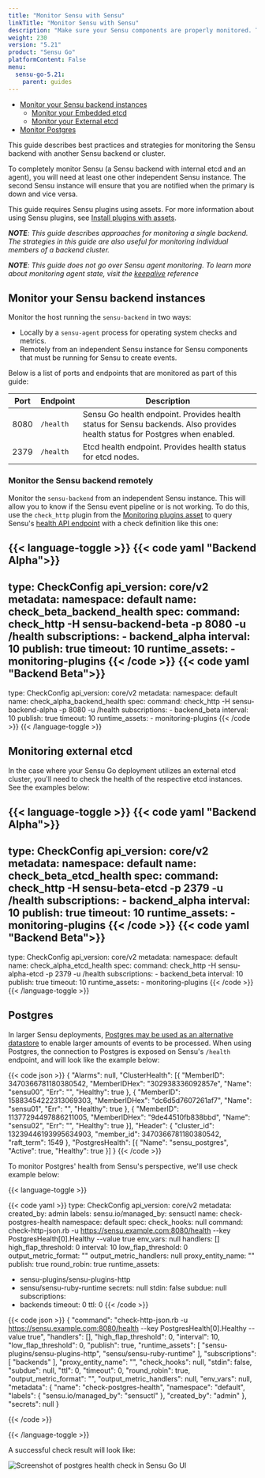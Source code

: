 ```yaml
---
title: "Monitor Sensu with Sensu"
linkTitle: "Monitor Sensu with Sensu"
description: "Make sure your Sensu components are properly monitored. This guide describes best practices and strategies for monitoring Sensu."
weight: 230
version: "5.21"
product: "Sensu Go"
platformContent: False
menu: 
  sensu-go-5.21:
    parent: guides
---
```


- [Monitor your Sensu backend instances](#monitor-your-sensu-backend-instances)
  - [Monitor your Embedded etcd](#monitor-your-embedded-etcd)
  - [Monitor your External etcd](#monitor-your-external-etcd)
- [Monitor Postgres](#postgres)

This guide describes best practices and strategies for monitoring the Sensu backend with another Sensu backend or cluster.

To completely monitor Sensu (a Sensu backend with internal etcd and an agent), you will need at least one other independent Sensu instance.
The second Sensu instance will ensure that you are notified when the primary is down and vice versa.

This guide requires Sensu plugins using assets.
For more information about using Sensu plugins, see [Install plugins with assets][10].

_**NOTE**: This guide describes approaches for monitoring a single backend. The strategies in this guide are also useful for monitoring individual members of a backend cluster._

_**NOTE**: This guide does not go over Sensu agent monitoring. To learn more about monitoring agent state, visit the [keepalive][11] reference_

## Monitor your Sensu backend instances

Monitor the host running the `sensu-backend` in two ways:

* Locally by a `sensu-agent` process for operating system checks and metrics.
* Remotely from an independent Sensu instance for Sensu components that must be running for Sensu to create events.

Below is a list of ports and endpoints that are monitored as part of this guide:

| Port | Endpoint | Description                                                                                                                |
|------|----------|----------------------------------------------------------------------------------------------------------------------------|
| 8080 | `/health`  | Sensu Go health endpoint. Provides health status for Sensu backends. Also provides health status for Postgres when enabled. |
| 2379 | `/health`  | Etcd health endpoint. Provides health status for etcd nodes.                                                               |


### Monitor the Sensu backend remotely

Monitor the `sensu-backend` from an independent Sensu instance. This will allow you to know if the Sensu event pipeline or is not working.
To do this, use the `check_http` plugin from the [Monitoring plugins asset][7] to query Sensu's [health API endpoint][6] with a check definition like this one:

{{< language-toggle >}}
{{< code yaml "Backend Alpha">}}
---
type: CheckConfig
api_version: core/v2
metadata:
  namespace: default
  name: check_beta_backend_health
spec:
  command: check_http -H sensu-backend-beta -p 8080 -u /health
  subscriptions:
    - backend_alpha
  interval: 10
  publish: true
  timeout: 10
  runtime_assets:
    - monitoring-plugins
{{< /code >}}
{{< code yaml "Backend Beta">}}
---
type: CheckConfig
api_version: core/v2
metadata:
  namespace: default
  name: check_alpha_backend_health
spec:
  command: check_http -H sensu-backend-alpha -p 8080 -u /health
  subscriptions:
    - backend_beta
  interval: 10
  publish: true
  timeout: 10
  runtime_assets:
    - monitoring-plugins
{{< /code >}}
{{< /language-toggle >}}

## Monitoring external etcd

In the case where your Sensu Go deployment utilizes an external etcd cluster, you'll need to check the health of the respective etcd instances. See the examples below:

{{< language-toggle >}}
{{< code yaml "Backend Alpha">}}
---
type: CheckConfig
api_version: core/v2
metadata:
  namespace: default
  name: check_beta_etcd_health
spec:
  command: check_http -H sensu-beta-etcd -p 2379 -u /health
  subscriptions:
    - backend_alpha
  interval: 10
  publish: true
  timeout: 10
  runtime_assets:
    - monitoring-plugins
{{< /code >}}
{{< code yaml "Backend Beta">}}
---
type: CheckConfig
api_version: core/v2
metadata:
  namespace: default
  name: check_alpha_etcd_health
spec:
  command: check_http -H sensu-alpha-etcd -p 2379 -u /health
  subscriptions:
    - backend_beta
  interval: 10
  publish: true
  timeout: 10
  runtime_assets:
    - monitoring-plugins
{{< /code >}}
{{< /language-toggle >}}

## Postgres

In larger Sensu deployments, [Postgres may be used as an alternative datastore][postgres] to enable larger amounts of events to be processed. When using Postgres, the connection to Postgres is exposed on Sensu's `/health` endpoint, and will look like the example below:

{{< code json >}}
{
	"Alarms": null,
	"ClusterHealth": [{
		"MemberID": 3470366781180380542,
		"MemberIDHex": "302938336092857e",
		"Name": "sensu00",
		"Err": "",
		"Healthy": true
	}, {
		"MemberID": 15883454222313069303,
		"MemberIDHex": "dc6d5d7607261af7",
		"Name": "sensu01",
		"Err": "",
		"Healthy": true
	}, {
		"MemberID": 11377294497886211005,
		"MemberIDHex": "9de44510fb838bbd",
		"Name": "sensu02",
		"Err": "",
		"Healthy": true
	}],
	"Header": {
		"cluster_id": 13239446193995634903,
		"member_id": 3470366781180380542,
		"raft_term": 1549
	},
	"PostgresHealth": [{
		"Name": "sensu_postgres",
		"Active": true,
		"Healthy": true
	}]
}
{{< /code >}}

To monitor Postgres' health from Sensu's perspective, we'll use check example below:

{{< language-toggle >}}

{{< code yaml >}}
type: CheckConfig
api_version: core/v2
metadata:
  created_by: admin
  labels:
    sensu.io/managed_by: sensuctl
  name: check-postgres-health
  namespace: default
spec:
  check_hooks: null
  command: check-http-json.rb -u https://sensu.example.com:8080/health --key PostgresHealth[0].Healthy
    --value true
  env_vars: null
  handlers: []
  high_flap_threshold: 0
  interval: 10
  low_flap_threshold: 0
  output_metric_format: ""
  output_metric_handlers: null
  proxy_entity_name: ""
  publish: true
  round_robin: true
  runtime_assets:
  - sensu-plugins/sensu-plugins-http
  - sensu/sensu-ruby-runtime
  secrets: null
  stdin: false
  subdue: null
  subscriptions:
  - backends
  timeout: 0
  ttl: 0
{{< /code >}}

{{< code json >}}
{
  "command": "check-http-json.rb -u https://sensu.example.com:8080/health --key PostgresHealth[0].Healthy --value true",
  "handlers": [],
  "high_flap_threshold": 0,
  "interval": 10,
  "low_flap_threshold": 0,
  "publish": true,
  "runtime_assets": [
    "sensu-plugins/sensu-plugins-http",
    "sensu/sensu-ruby-runtime"
  ],
  "subscriptions": [
    "backends"
  ],
  "proxy_entity_name": "",
  "check_hooks": null,
  "stdin": false,
  "subdue": null,
  "ttl": 0,
  "timeout": 0,
  "round_robin": true,
  "output_metric_format": "",
  "output_metric_handlers": null,
  "env_vars": null,
  "metadata": {
    "name": "check-postgres-health",
    "namespace": "default",
    "labels": {
      "sensu.io/managed_by": "sensuctl"
    },
    "created_by": "admin"
  },
  "secrets": null
}

{{< /code >}}

{{< /language-toggle >}}

A successful check result will look like:

![Screenshot of postgres health check in Sensu Go UI][sensu-postgres-health]

<!--LINKS-->
[6]: ../../api/health/
[7]: https://bonsai.sensu.io/assets/sensu/monitoring-plugins
[10]: ../../guides/install-check-executables-with-assets/
[11]: ../../reference/agent/#keepalive-monitoring
[12]: ../../api/metrics/
[13]: https://bonsai.sensu.io/assets/sensu/sensu-prometheus-collector
[postgres]: https://docs.sensu.io/sensu-go/latest/operations/deploy-sensu/scale-event-storage/
[sensu-postgres-health]: /images/sensu-postgres-health.png
